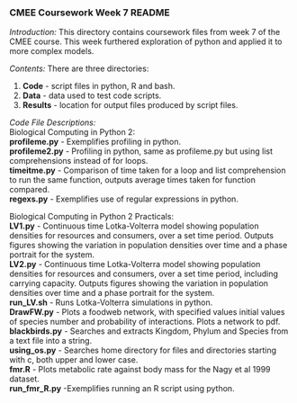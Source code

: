 ### CMEE Coursework Week 7 README

*Introduction:* This directory contains coursework files from week 7 of the CMEE course. This week furthered exploration of python and applied it to more complex models.  
  
*Contents:* There are three directories:
1. **Code** - script files in python, R and bash.
2. **Data** - data used to test code scripts.
3. **Results** - location for output files produced by script files.

*Code File Descriptions:*  
Biological Computing in Python 2:  
**profileme.py** - Exemplifies profiling in python.  
**profileme2.py** - Profiling in python, same as profileme.py but using list comprehensions instead of for loops.  
**timeitme.py** - Comparison of time taken for a loop and list comprehension to run the same function, outputs average times taken for function compared.  
**regexs.py** - Exemplifies use of regular expressions in python.  
  
Biological Computing in Python 2 Practicals:  
**LV1.py** - Continuous time Lotka-Volterra model showing population densities for  resources and consumers, over a set time period. Outputs figures showing the variation in population densities over time and a phase portrait for the system.  
**LV2.py** - Continuous time Lotka-Volterra model showing population densities for resources and consumers, over a set time period, including carrying capacity. Outputs figures showing the variation in population densities over time and a phase portrait for the system.  
**run_LV.sh** - Runs Lotka-Volterra simulations in python.  
**DrawFW.py** - Plots a foodweb network, with specified values initial values of species number and probability of interactions. Plots a network to pdf.  
**blackbirds.py** - Searches and extracts Kingdom, Phylum and Species from a text file into a string.  
**using_os.py** - Searches home directory for files and directories starting with c, both upper and lower case.  
**fmr.R** - Plots metabolic rate against body mass for the Nagy et al 1999 dataset.  
**run_fmr_R.py** -Exemplifies running an R script using python.  
